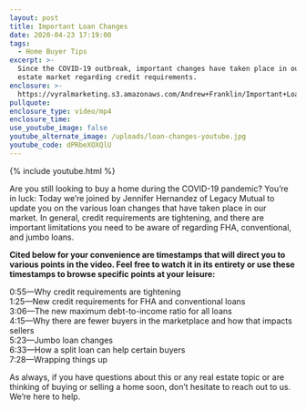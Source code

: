 ```yaml
---
layout: post
title: Important Loan Changes
date: 2020-04-23 17:19:00
tags:
  - Home Buyer Tips
excerpt: >-
  Since the COVID-19 outbreak, important changes have taken place in our real
  estate market regarding credit requirements.
enclosure: >-
  https://vyralmarketing.s3.amazonaws.com/Andrew+Franklin/Important+Loan+Changes.mp4
pullquote:
enclosure_type: video/mp4
enclosure_time:
use_youtube_image: false
youtube_alternate_image: /uploads/loan-changes-youtube.jpg
youtube_code: dPRbeXOXQlU
---
```


{% include youtube.html %}

Are you still looking to buy a home during the COVID-19 pandemic? You’re in luck: Today we’re joined by Jennifer Hernandez of Legacy Mutual to update you on the various loan changes that have taken place in our market. In general, credit requirements are tightening, and there are important limitations you need to be aware of regarding FHA, conventional, and jumbo loans.&nbsp;

**Cited below for your convenience are timestamps that will direct you to various points in the video. Feel free to watch it in its entirety or use these timestamps to browse specific points at your leisure:**

0:55—Why credit requirements are tightening&nbsp;<br>1:25—New credit requirements for FHA and conventional loans<br>3:06—The new maximum debt-to-income ratio for all loans<br>4:15—Why there are fewer buyers in the marketplace and how that impacts sellers<br>5:23—Jumbo loan changes<br>6:33—How a split loan can help certain buyers&nbsp;<br>7:28—Wrapping things up

As always, if you have questions about this or any real estate topic or are thinking of buying or selling a home soon, don’t hesitate to reach out to us. We’re here to help.